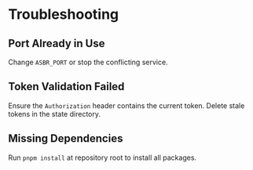 # Troubleshooting

## Port Already in Use
Change `ASBR_PORT` or stop the conflicting service.

## Token Validation Failed
Ensure the `Authorization` header contains the current token. Delete stale tokens in the state directory.

## Missing Dependencies
Run `pnpm install` at repository root to install all packages.
